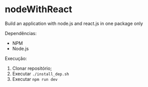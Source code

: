 # nodeWithReact
Build an application with node.js and react.js in one package only

Dependências:
- NPM
- Node.js

Execução:
1. Clonar repositório;
2. Executar ```./install_dep.sh```
3. Executar ```npm run dev```
